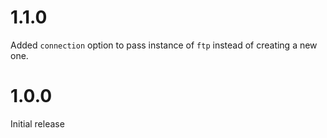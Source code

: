 # 1.1.0

Added `connection` option to pass instance of `ftp` instead of creating a new one.

# 1.0.0

Initial release